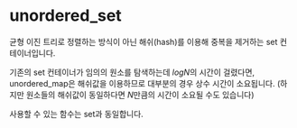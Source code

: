 # unordered_set

균형 이진 트리로 정렬하는 방식이 아닌 해쉬(hash)를 이용해 중복을 제거하는 set 컨테이너입니다.

기존의 set 컨테이너가 임의의 원소를 탐색하는데 *logN*의 시간이 걸렸다면,
unordered_map은 해쉬값을 이용하므로 대부분의 경우 상수 시간이 소요됩니다.
(하지만 원소들의 해쉬값이 동일하다면 *N*만큼의 시간이 소요될 수도 있습니다)

사용할 수 있는 함수는 set과 동일합니다.

